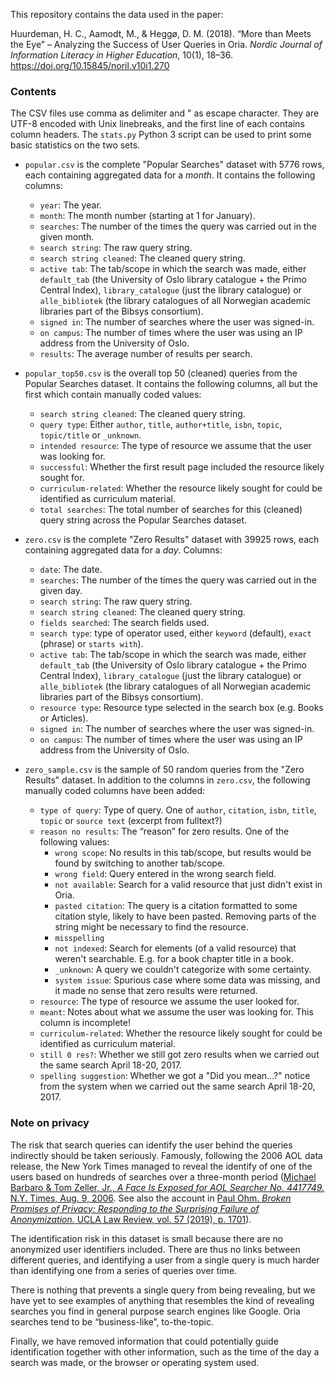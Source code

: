 This repository contains the data used in the paper:

Huurdeman, H. C., Aamodt, M., & Heggø, D. M. (2018). “More than Meets the Eye” – Analyzing the Success of User Queries in Oria. *Nordic Journal of Information Literacy in Higher Education*, 10(1), 18–36. https://doi.org/10.15845/noril.v10i1.270


### Contents

The CSV files use comma as delimiter and " as escape character.
They are UTF-8 encoded with Unix linebreaks, and the first line of each contains column headers.
The `stats.py` Python 3 script can be used to print some basic statistics on the two sets.

* `popular.csv` is the complete "Popular Searches" dataset with 5776 rows, each containing aggregated data for a *month*. It contains the following columns:
	* `year`: The year.
	* `month`: The month number (starting at 1 for January).
	* `searches`: The number of the times the query was carried out in the given month.
	* `search string`: The raw query string.
	* `search string cleaned`: The cleaned query string.
	* `active tab`: The tab/scope in which the search was made, either `default_tab` (the University of Oslo library catalogue + the Primo Central Index), `library_catalogue` (just the library catalogue) or `alle_bibliotek` (the library catalogues of all Norwegian academic libraries part of the Bibsys consortium).
	* `signed in`: The number of searches where the user was signed-in.
	* `on campus`: The number of times where the user was using an IP address from the University of Oslo.
	* `results`: The average number of results per search.

* `popular_top50.csv` is the overall top 50 (cleaned) queries from the Popular Searches dataset. It contains the following columns, all but the first which contain manually coded values:
	* `search string cleaned`: The cleaned query string.
	* `query type`: Either `author`, `title`, `author+title`, `isbn`, `topic`, `topic/title` or `_unknown`.
	* `intended resource`: The type of resource we assume that the user was looking for.
	* `successful`: Whether the first result page included the resource likely sought for.
	* `curriculum-related`: Whether the resource likely sought for could be identified as curriculum material.
	* `total searches`: The total number of searches for this (cleaned) query string across the Popular Searches dataset.

* `zero.csv` is the complete "Zero Results" dataset with 39925 rows, each containing aggregated data for a *day*. Columns:
	* `date`: The date.
	* `searches`: The number of the times the query was carried out in the given day.
	* `search string`: The raw query string.
	* `search string cleaned`: The cleaned query string.
	* `fields searched`: The search fields used.
	* `search type`: type of operator used, either `keyword` (default), `exact` (phrase) or `starts with`).
	* `active tab`: The tab/scope in which the search was made, either `default_tab` (the University of Oslo library catalogue + the Primo Central Index), `library_catalogue` (just the library catalogue) or `alle_bibliotek` (the library catalogues of all Norwegian academic libraries part of the Bibsys consortium).
	* `resource type`: Resource type selected in the search box (e.g. Books or Articles).
	* `signed in`: The number of searches where the user was signed-in.
	* `on campus`: The number of times where the user was using an IP address from the University of Oslo.

* `zero_sample.csv` is the sample of 50 random queries from the "Zero Results" dataset. In addition to the columns in `zero.csv`, the following manually coded columns have been added:
	* `type of query`: Type of query. One of `author`, `citation`, `isbn`, `title`, `topic` or `source text` (excerpt from fulltext?)
	* `reason no results`: The “reason” for zero results. One of the following values:
	  * `wrong scope`: No results in this tab/scope, but results would be found by switching to another tab/scope.
	  * `wrong field`: Query entered in the wrong search field.
	  * `not available`: Search for a valid resource that just didn't exist in Oria.
	  * `pasted citation`: The query is a citation formatted to some citation style, likely to have been pasted. Removing parts of the string might be necessary to find the resource.
	  * `misspelling`
	  * `not indexed`: Search for elements (of a valid resource) that weren't searchable. E.g. for a book chapter title in a book.
	  * `_unknown`: A query we couldn't categorize with some certainty.
	  * `system issue`: Spurious case where some data was missing, and it made no sense that zero results were returned.
	* `resource`: The type of resource we assume the user looked for.
	* `meant`: Notes about what we assume the user was looking for. This column is incomplete!
	* `curriculum-related`: Whether the resource likely sought for could be identified as curriculum material.
	* `still 0 res?`: Whether we still got zero results when we carried out the same search April 18-20, 2017.
	* `spelling suggestion`: Whether we got a "Did you mean...?" notice from the system when we carried out the same search April 18-20, 2017.


### Note on privacy

The risk that search queries can identify the user behind the queries indirectly should be taken seriously.
Famously, following the 2006 AOL data release, the New York Times managed to reveal the identify of one of the users based on hundreds of searches over a three-month period ([Michael Barbaro & Tom Zeller, Jr., *A Face Is Exposed for AOL Searcher No. 4417749.* N.Y. Times, Aug.  9, 2006](https://www.nytimes.com/2006/08/09/technology/09aol.html?_r=0). See also the account in [Paul Ohm. *Broken Promises of Privacy: Responding to the Surprising Failure of Anonymization.* UCLA Law Review, vol. 57 (2019), p. 1701](https://papers.ssrn.com/sol3/papers.cfm?abstract_id=1450006)).

The identification risk in this dataset is small because there are no anonymized user identifiers included. There are thus no links between different queries, and identifying a user from a single query is much harder than identifying one from a series of queries over time.

There is nothing that prevents a single query from being revealing, but we have yet to see examples of anything that resembles the kind of revealing searches you find in general purpose search engines like Google. Oria searches tend to be “business-like”, to-the-topic.

Finally, we have removed information that could potentially guide identification together with other information, such as the time of the day a search was made, or the browser or operating system used.
